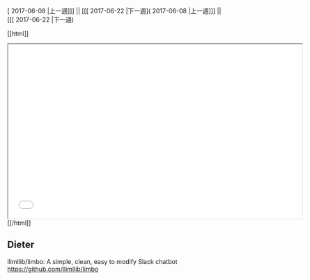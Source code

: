[ 2017-06-08 |上一週]]] || [[[ 2017-06-22 |下一週]( 2017-06-08 |上一週]]] || [[[ 2017-06-22 |下一週)



[[html]]
<iframe src='<http://pad.hackingthursday.org>  ?showControls=true&showChat=true&showLineNumbers=true&useMonospaceFont=false' width=675 height=400></iframe>
[[/html]]

## Dieter
llimllib/limbo: A simple, clean, easy to modify Slack chatbot https://github.com/llimllib/limbo